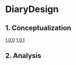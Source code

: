 # DiaryDesign

## 1. Conceptualization 
[1.0.0](https://drive.google.com/file/d/129-2vmU9oWwMxaxyjHjcU-xALXWTBAdb/view?usp=sharing)
[1.0.1](https://drive.google.com/file/d/14R3naDpaJwKPZSKKyTQwXihTRpSLFJV6/view?usp=sharing)
## 2. Analysis
